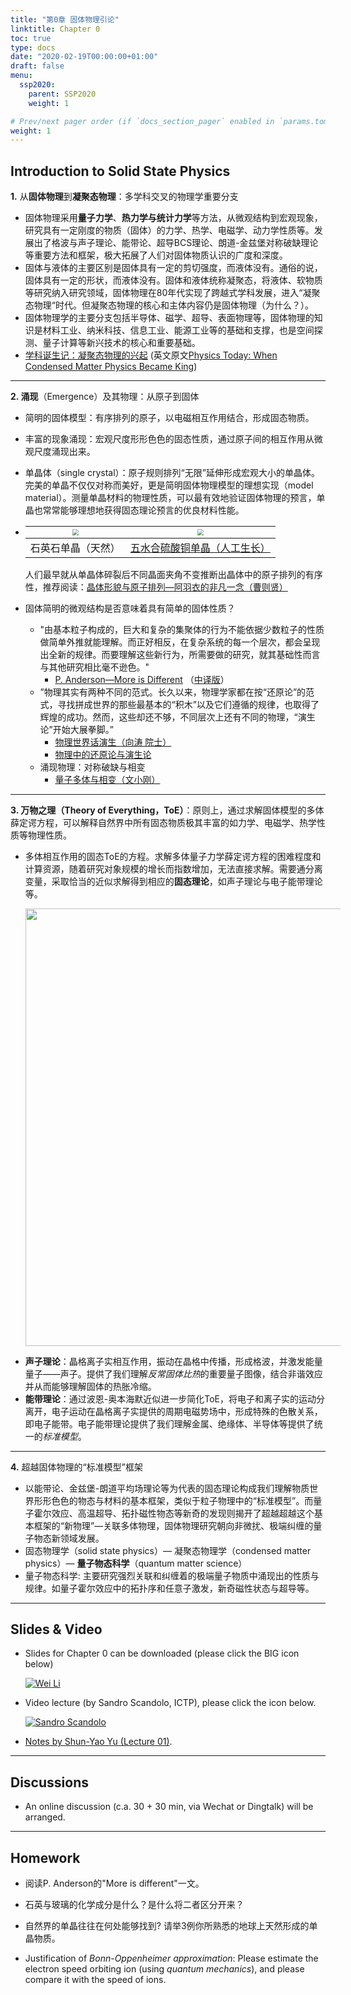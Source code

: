 ```yaml
---
title: "第0章 固体物理引论"
linktitle: Chapter 0
toc: true
type: docs
date: "2020-02-19T00:00:00+01:00"
draft: false
menu:
  ssp2020:
    parent: SSP2020
    weight: 1

# Prev/next pager order (if `docs_section_pager` enabled in `params.toml`)
weight: 1
---
```




## Introduction to Solid State Physics

**1.** 从**固体物理**到**凝聚态物理**：多学科交叉的物理学重要分支

+ 固体物理采用**量子力学**、**热力学与统计力学**等方法，从微观结构到宏观现象，研究具有一定刚度的物质（固体）的力学、热学、电磁学、动力学性质等。发展出了格波与声子理论、能带论、超导BCS理论、朗道-金兹堡对称破缺理论等重要方法和框架，极大拓展了人们对固体物质认识的广度和深度。
+ 固体与液体的主要区别是固体具有一定的剪切强度，而液体没有。通俗的说，固体具有一定的形状，而液体没有。固体和液体统称凝聚态，将液体、软物质等研究纳入研究领域，固体物理在80年代实现了跨越式学科发展，进入“凝聚态物理“时代。但凝聚态物理的核心和主体内容仍是固体物理（为什么？）。
+ 固体物理学的主要分支包括半导体、磁学、超导、表面物理等，固体物理的知识是材料工业、纳米科技、信息工业、能源工业等的基础和支撑，也是空间探测、量子计算等新兴技术的核心和重要基础。
+ [学科诞生记：凝聚态物理的兴起](https://swarma.org/?p=14933) (英文原文[Physics Today: When Condensed Matter Physics Became King](https://physicstoday.scitation.org/doi/pdf/10.1063/PT.3.4110))

****

**2. 涌现**（Emergence）及其物理：从原子到固体

+ 简明的固体模型：有序排列的原子，以电磁相互作用结合，形成固态物质。

+ 丰富的现象涌现：宏观尺度形形色色的固态性质，通过原子间的相互作用从微观尺度涌现出来。

+ 单晶体（single crystal）：原子规则排列“无限”延伸形成宏观大小的单晶体。完美的单晶不仅仅对称而美好，更是简明固体物理模型的理想实现（model material）。测量单晶材料的物理性质，可以最有效地验证固体物理的预言，单晶也常常能够理想地获得固态理论预言的优良材料性能。

+ | <img src="/courses/ssp2020/figs/quartz.jpg" style="zoom:60%;" name="square"/> | <img src="/courses/ssp2020/figs/cuso.jpg" style="zoom:59%;" name="square"/> |
  | ------------------------------------------------------------ | ------------------------------------------------------------ |
  | 石英石单晶（天然）                                           | [五水合硫酸铜单晶（人工生长）](https://www.bilibili.com/video/av18581752/?spm_id_from=333.788.videocard.0) |

  人们最早就从单晶体碎裂后不同晶面夹角不变推断出晶体中的原子排列的有序性，推荐阅读：[晶体形貌与原子排列—阿羽衣的非凡一念（曹则贤）](https://chuansongme.com/n/1588175946319)

+ 固体简明的微观结构是否意味着具有简单的固体性质？

  + "由基本粒子构成的，巨大和复杂的集聚体的行为不能依据少数粒子的性质做简单外推就能理解。而正好相反，在复杂系统的每一个层次，都会呈现出全新的规律。而要理解这些新行为，所需要做的研究，就其基础性而言与其他研究相比毫不逊色。"
    + [P. Anderson—More is Different](/courses/ssp2020/refs/anderson1972.pdf) （[中译版](https://mp.weixin.qq.com/s/ie8yNAFmmNSviwdBGlkdXw)）
  + ”物理其实有两种不同的范式。长久以来，物理学家都在按“还原论”的范式，寻找拼成世界的那些最基本的“积木”以及它们遵循的规律，也取得了辉煌的成功。然而，这些却还不够，不同层次上还有不同的物理，“演生论”开始大展拳脚。” 
    + [物理世界话演生（向涛 院士）](https://www.bilibili.com/video/av90875778) 
    + [物理中的还原论与演生论](http://physics.buaa.edu.cn/info/1190/3497.htm)
  + 涌现物理：对称破缺与相变
    + [量子多体与相变（文小刚）](https://www.bilibili.com/video/av92533273?from=search&seid=9925950896848474010)

****

**3. 万物之理（Theory of Everything，ToE）**：原则上，通过求解固体模型的多体薛定谔方程，可以解释自然界中所有固态物质极其丰富的如力学、电磁学、热学性质等物理性质。

+ 多体相互作用的固态ToE的方程。求解多体量子力学薛定谔方程的困难程度和计算资源，随着研究对象规模的增长而指数增加，无法直接求解。需要通分离变量，采取恰当的近似求解得到相应的**固态理论**，如声子理论与电子能带理论等。

<img align='center' src='/courses/ssp2020/figs/ToE.png' width='700' hspace='24' />

+ **声子理论**：晶格离子实相互作用，振动在晶格中传播，形成格波，并激发能量量子——声子。提供了我们理解*反常固体比热*的重要量子图像，结合非谐效应并从而能够理解固体的热胀冷缩。
+ **能带理论**：通过波恩-奥本海默近似进一步简化ToE，将电子和离子实的运动分离开，电子运动在晶格离子实提供的周期电磁势场中，形成特殊的色散关系，即电子能带。电子能带理论提供了我们理解金属、绝缘体、半导体等提供了统一的*标准模型*。

****

**4.** 超越固体物理的“标准模型”框架

+ 以能带论、金兹堡-朗道平均场理论等为代表的固态理论构成我们理解物质世界形形色色的物态与材料的基本框架，类似于粒子物理中的“标准模型”。而量子霍尔效应、高温超导、拓扑磁性物态等新奇的发现则揭开了超越超越这个基本框架的“新物理”—关联多体物理，固体物理研究朝向非微扰、极端纠缠的量子物态新领域发展。
+ 固态物理学（solid state physics）— 凝聚态物理学（condensed matter physics）— **量子物态科学**（quantum matter science） 
+ 量子物态科学: 主要研究强烈关联和纠缠着的极端量子物质中涌现出的性质与规律。如量子霍尔效应中的拓扑序和任意子激发，新奇磁性状态与超导等。



****

## Slides & Video

+ Slides for Chapter 0 can be downloaded (please click the BIG icon below) 

  [![](/courses/ssp2020/figs/coverc0.png "Wei Li")](/courses/ssp2020/slides/slidesc0.pdf)

+ Video lecture (by Sandro Scandolo, ICTP), please click the icon below.

  [![Sandro Scandolo](/courses/ssp2020/figs/videoc0.png "Sandro Scandolo")](https://www.bilibili.com/video/av47845416?p=1)
  
+ [Notes by Shun-Yao Yu (Lecture 01)](/courses/ssp2020/notes/2020-02-07-P1.pdf).



****

## Discussions

+ An online discussion (c.a. 30 + 30 min, via Wechat or Dingtalk) will be arranged.



****

## Homework

+ 阅读P. Anderson的"More is different"一文。

+ 石英与玻璃的化学成分是什么？是什么将二者区分开来？

+ 自然界的单晶往往在何处能够找到? 请举3例你所熟悉的地球上天然形成的单晶物质。

+ Justification of *Bonn-Oppenheimer approximation*: Please estimate the electron speed orbiting ion (using *quantum mechanics*), and please compare it with the speed of ions. 

  

